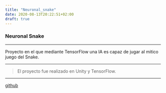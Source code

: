 ```yaml
---
title: "Neuronal_snake"
date: 2020-08-13T20:22:51+02:00
draft: true
---
```


### Neuronal Snake

------------


Proyecto en el que mediante TensorFlow una IA es capaz de jugar al mitico juego del Snake.

------------


>El proyecto fue realizado en Unity y TensorFlow.

------------


[github](https://github.com/JorgeBarcena3/NeuronalSnake "github")
